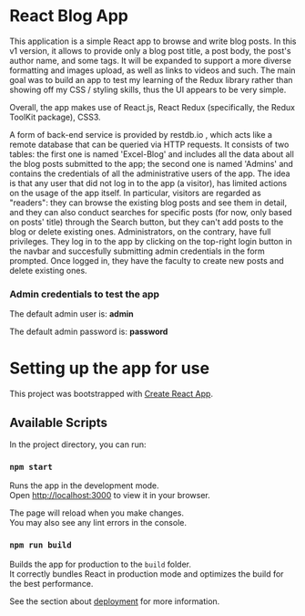 # React Blog App

This application is a simple React app to browse and write blog posts. In this v1 version, it allows to provide only a blog post title, a post body, the post's author name, and some tags. It will be expanded to support a more diverse formatting and images upload, as well as links to videos and such. The main goal was to build an app to test my learning of the Redux library rather than showing off my CSS / styling skills, thus the UI appears to be very simple.

Overall, the app makes use of React.js, React Redux (specifically, the Redux ToolKit package), CSS3.

A form of back-end service is provided by restdb.io , which acts like a remote database that can be queried via HTTP requests. It consists of two tables: the first one is named 'Excel-Blog' and includes all the data about all the blog posts submitted to the app; the second one is named 'Admins' and contains the credentials of all the administrative users of the app. The idea is that any user that did not log in to the app (a visitor), has limited actions on the usage of the app itself. In particular, visitors are regarded as "readers": they can browse the existing blog posts and see them in detail, and they can also conduct searches for specific posts (for now, only based on posts' title) through the Search button, but they can't add posts to the blog or delete existing ones. Administrators, on the contrary, have full privileges. They log in to the app by clicking on the top-right login button in the navbar and succesfully submitting admin credentials in the form prompted. Once logged in, they have the faculty to create new posts and delete existing ones.



### **Admin credentials to test the app**

The default admin user is:  **admin**

The default admin password is: **password**

# Setting up the app for use

This project was bootstrapped with [Create React App](https://github.com/facebook/create-react-app).

## Available Scripts

In the project directory, you can run:

### `npm start`

Runs the app in the development mode.\
Open [http://localhost:3000](http://localhost:3000) to view it in your browser.

The page will reload when you make changes.\
You may also see any lint errors in the console.

### `npm run build`

Builds the app for production to the `build` folder.\
It correctly bundles React in production mode and optimizes the build for the best performance.

See the section about [deployment](https://facebook.github.io/create-react-app/docs/deployment) for more information.
